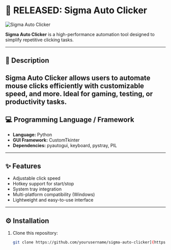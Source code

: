 # 🚀 RELEASED: Sigma Auto Clicker

![Sigma Auto Clicker](https://github.com/user-attachments/assets/a23f8750-f22a-45d3-bc45-b614593e2ca7)

**Sigma Auto Clicker** is a high-performance automation tool designed to simplify repetitive clicking tasks.  

---
## 📝 Description
Sigma Auto Clicker allows users to automate mouse clicks efficiently with customizable speed, and more. Ideal for gaming, testing, or productivity tasks.  
---

## 💻 Programming Language / Framework
- **Language:** Python  
- **GUI Framework:** CustomTkinter  
- **Dependencies:** pyautogui, keyboard, pystray, PIL  
---

## ✨ Features
- Adjustable click speed  
- Hotkey support for start/stop  
- System tray integration  
- Multi-platform compatibility (Windows)  
- Lightweight and easy-to-use interface  

---

## ⚙️ Installation
1. Clone this repository:
   ```bash
   git clone https://github.com/yourusername/sigma-auto-clicker](https://github.com/MrAndiGamesDev/Sigma-Auto-Clicker-Pro.git
